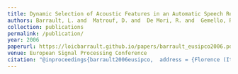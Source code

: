 ```yaml
---
title: Dynamic Selection of Acoustic Features in an Automatic Speech Recognition System
authors: Barrault, L. and  Matrouf, D. and  De Mori, R. and  Gemello, R. and  and Mana, F.
collection: publications
permalink: /publication/
year: 2006
paperurl: https://loicbarrault.github.io/papers/barrault_eusipco2006.pdf
venue: European Signal Processing Conference
citation: "@inproceedings{barrault2006eusipco,  address = {Florence (Italy)},  articletitle = {European Signal Processing Conference},  author = {Barrault, L. and  Matrouf, D. and  De Mori, R. and  Gemello, R. and  and Mana, F.},  booktitle = {European Signal Processing Conference},  category = {ACTI},  city = {Florence},  country = {Italy},  title = {Dynamic Selection of Acoustic Features in an Automatic Speech Recognition System},  url = {https://loicbarrault.github.io/papers/barrault_eusipco2006.pdf},  year = {2006} }  "
---
```

